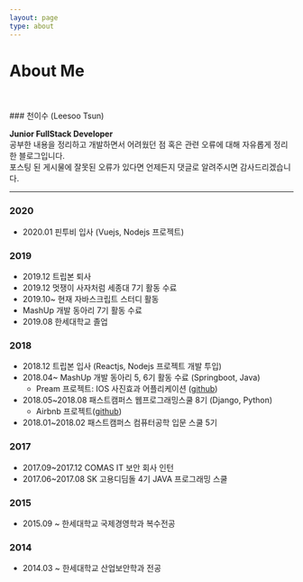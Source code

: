 ```yaml
---
layout: page
type: about
---
```


# About Me

<br>
<br>
### 천이수 (Leesoo Tsun)

**Junior FullStack Developer** <br>
공부한 내용을 정리하고 개발하면서 어려웠던 점 혹은 관련 오류에 대해 자유롭게 정리한 블로그입니다.<br>
포스팅 된 게시물에 잘못된 오류가 있다면 언제든지 댓글로 알려주시면 감사드리겠습니다. <br>

----
### 2020
- 2020.01 핀투비 입사 (Vuejs, Nodejs 프로젝트)

### 2019
- 2019.12 트립본 퇴사
- 2019.12 멋쟁이 사자처럼 세종대 7기 활동 수료
- 2019.10~ 현재 자바스크립트 스터디 활동
- MashUp 개발 동아리 7기 활동 수료
- 2019.08 한세대학교 졸업

### 2018
- 2018.12 트립본 입사 (Reactjs, Nodejs 프로젝트 개발 투입)
- 2018.04~ MashUp 개발 동아리 5, 6기 활동 수료 (Springboot, Java)
    - Pream 프로젝트: IOS 사진효과 어플리케이션 ([github](https://github.com/mash-up-kr/Pream-Backend))
- 2018.05~2018.08 패스트캠퍼스 웹프로그래밍스쿨 8기 (Django, Python)
    - Airbnb 프로젝트([github](https://github.com/AirbnbProject/Airbnb-Project))
- 2018.01~2018.02 패스트캠퍼스 컴퓨터공학 입문 스쿨 5기

### 2017
- 2017.09~2017.12 COMAS IT 보안 회사 인턴
- 2017.06~2017.08 SK 고용디딤돌 4기 JAVA 프로그래밍 스쿨

### 2015
- 2015.09 ~ 한세대학교 국제경영학과 복수전공

### 2014
- 2014.03 ~ 한세대학교 산업보안학과 전공
